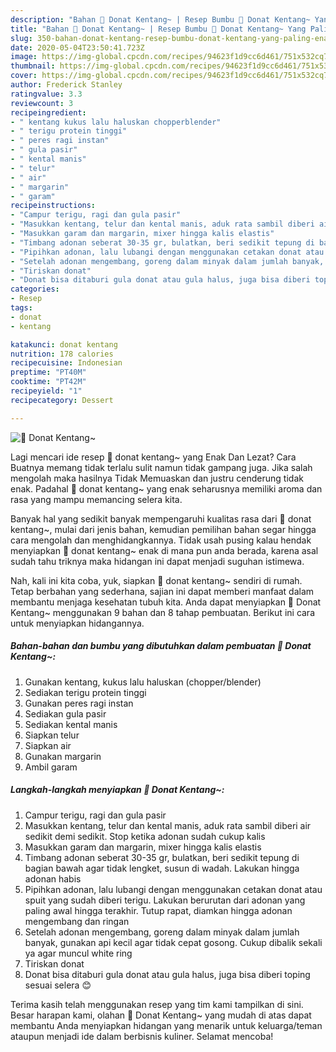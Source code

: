 ```yaml
---
description: "Bahan 🧡 Donat Kentang~ | Resep Bumbu 🧡 Donat Kentang~ Yang Paling Enak"
title: "Bahan 🧡 Donat Kentang~ | Resep Bumbu 🧡 Donat Kentang~ Yang Paling Enak"
slug: 350-bahan-donat-kentang-resep-bumbu-donat-kentang-yang-paling-enak
date: 2020-05-04T23:50:41.723Z
image: https://img-global.cpcdn.com/recipes/94623f1d9cc6d461/751x532cq70/🧡-donat-kentang-foto-resep-utama.jpg
thumbnail: https://img-global.cpcdn.com/recipes/94623f1d9cc6d461/751x532cq70/🧡-donat-kentang-foto-resep-utama.jpg
cover: https://img-global.cpcdn.com/recipes/94623f1d9cc6d461/751x532cq70/🧡-donat-kentang-foto-resep-utama.jpg
author: Frederick Stanley
ratingvalue: 3.3
reviewcount: 3
recipeingredient:
- " kentang kukus lalu haluskan chopperblender"
- " terigu protein tinggi"
- " peres ragi instan"
- " gula pasir"
- " kental manis"
- " telur"
- " air"
- " margarin"
- " garam"
recipeinstructions:
- "Campur terigu, ragi dan gula pasir"
- "Masukkan kentang, telur dan kental manis, aduk rata sambil diberi air sedikit demi sedikit. Stop ketika adonan sudah cukup kalis"
- "Masukkan garam dan margarin, mixer hingga kalis elastis"
- "Timbang adonan seberat 30-35 gr, bulatkan, beri sedikit tepung di bagian bawah agar tidak lengket, susun di wadah. Lakukan hingga adonan habis"
- "Pipihkan adonan, lalu lubangi dengan menggunakan cetakan donat atau spuit yang sudah diberi terigu. Lakukan berurutan dari adonan yang paling awal hingga terakhir. Tutup rapat, diamkan hingga adonan mengembang dan ringan"
- "Setelah adonan mengembang, goreng dalam minyak dalam jumlah banyak, gunakan api kecil agar tidak cepat gosong. Cukup dibalik sekali ya agar muncul white ring"
- "Tiriskan donat"
- "Donat bisa ditaburi gula donat atau gula halus, juga bisa diberi toping sesuai selera 😊"
categories:
- Resep
tags:
- donat
- kentang

katakunci: donat kentang 
nutrition: 178 calories
recipecuisine: Indonesian
preptime: "PT40M"
cooktime: "PT42M"
recipeyield: "1"
recipecategory: Dessert

---
```



![🧡 Donat Kentang~](https://img-global.cpcdn.com/recipes/94623f1d9cc6d461/751x532cq70/🧡-donat-kentang-foto-resep-utama.jpg)

Lagi mencari ide resep 🧡 donat kentang~ yang Enak Dan Lezat? Cara Buatnya memang tidak terlalu sulit namun tidak gampang juga. Jika salah mengolah maka hasilnya Tidak Memuaskan dan justru cenderung tidak enak. Padahal 🧡 donat kentang~ yang enak seharusnya memiliki aroma dan rasa yang mampu memancing selera kita.



Banyak hal yang sedikit banyak mempengaruhi kualitas rasa dari 🧡 donat kentang~, mulai dari jenis bahan, kemudian pemilihan bahan segar hingga cara mengolah dan menghidangkannya. Tidak usah pusing kalau hendak menyiapkan 🧡 donat kentang~ enak di mana pun anda berada, karena asal sudah tahu triknya maka hidangan ini dapat menjadi suguhan istimewa.


Nah, kali ini kita coba, yuk, siapkan 🧡 donat kentang~ sendiri di rumah. Tetap berbahan yang sederhana, sajian ini dapat memberi manfaat dalam membantu menjaga kesehatan tubuh kita. Anda dapat menyiapkan 🧡 Donat Kentang~ menggunakan 9 bahan dan 8 tahap pembuatan. Berikut ini cara untuk menyiapkan hidangannya.

<!--inarticleads1-->

##### Bahan-bahan dan bumbu yang dibutuhkan dalam pembuatan 🧡 Donat Kentang~:

1. Gunakan  kentang, kukus lalu haluskan (chopper/blender)
1. Sediakan  terigu protein tinggi
1. Gunakan  peres ragi instan
1. Sediakan  gula pasir
1. Sediakan  kental manis
1. Siapkan  telur
1. Siapkan  air
1. Gunakan  margarin
1. Ambil  garam




<!--inarticleads2-->

##### Langkah-langkah menyiapkan 🧡 Donat Kentang~:

1. Campur terigu, ragi dan gula pasir
1. Masukkan kentang, telur dan kental manis, aduk rata sambil diberi air sedikit demi sedikit. Stop ketika adonan sudah cukup kalis
1. Masukkan garam dan margarin, mixer hingga kalis elastis
1. Timbang adonan seberat 30-35 gr, bulatkan, beri sedikit tepung di bagian bawah agar tidak lengket, susun di wadah. Lakukan hingga adonan habis
1. Pipihkan adonan, lalu lubangi dengan menggunakan cetakan donat atau spuit yang sudah diberi terigu. Lakukan berurutan dari adonan yang paling awal hingga terakhir. Tutup rapat, diamkan hingga adonan mengembang dan ringan
1. Setelah adonan mengembang, goreng dalam minyak dalam jumlah banyak, gunakan api kecil agar tidak cepat gosong. Cukup dibalik sekali ya agar muncul white ring
1. Tiriskan donat
1. Donat bisa ditaburi gula donat atau gula halus, juga bisa diberi toping sesuai selera 😊




Terima kasih telah menggunakan resep yang tim kami tampilkan di sini. Besar harapan kami, olahan 🧡 Donat Kentang~ yang mudah di atas dapat membantu Anda menyiapkan hidangan yang menarik untuk keluarga/teman ataupun menjadi ide dalam berbisnis kuliner. Selamat mencoba!
